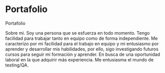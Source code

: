 # Portafolio
Portafolio

Sobre mi.
Soy una persona que se esfuerza en todo momento. Tengo facilidad para trabajar tanto en equipo como de forma independiente. Me caracterizo por mi facilidad para el trabajo en equipo y mi entusiasmo por aprender y desarrollar mis habilidades, por ello, sigo investigando futuros cursos para seguir mi formación y aprender. En busca de una oportunidad laboral en la que adquirir más experiencia. Me entusiasma el mundo de testing/QA.

